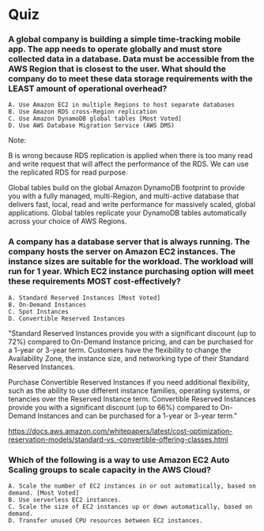 # Quiz


### A global company is building a simple time-tracking mobile app. The app needs to operate globally and must store collected data in a database. Data must be accessible from the AWS Region that is closest to the user. What should the company do to meet these data storage requirements with the LEAST amount of operational overhead?

    A. Use Amazon EC2 in multiple Regions to host separate databases
    B. Use Amazon RDS cross-Region replication
    C. Use Amazon DynamoDB global tables [Most Voted]
    D. Use AWS Database Migration Service (AWS DMS)


Note: 

B is wrong because RDS replication is applied when there is too many read and write request that will affect the performance of the RDS. We can use the replicated RDS for read purpose.

Global tables build on the global Amazon DynamoDB footprint to provide you with a fully managed, multi-Region, and multi-active database that delivers fast, local, read and write performance for massively scaled, global applications. Global tables replicate your DynamoDB tables automatically across your choice of AWS Regions.


### A company has a database server that is always running. The company hosts the server on Amazon EC2 instances. The instance sizes are suitable for the workload. The workload will run for 1 year. Which EC2 instance purchasing option will meet these requirements MOST cost-effectively?

    A. Standard Reserved Instances [Most Voted]
    B. On-Demand Instances
    C. Spot Instances
    D. Convertible Reserved Instances


"Standard Reserved Instances provide you with a significant discount (up to 72%) compared to On-Demand Instance pricing, and can be purchased for a 1-year or 3-year term. Customers have the flexibility to change the Availability Zone, the instance size, and networking type of their Standard Reserved Instances.

Purchase Convertible Reserved Instances if you need additional flexibility, such as the ability to use different instance families, operating systems, or tenancies over the Reserved Instance term. Convertible Reserved Instances provide you with a significant discount (up to 66%) compared to On-Demand Instances and can be purchased for a 1-year or 3-year term."

https://docs.aws.amazon.com/whitepapers/latest/cost-optimization-reservation-models/standard-vs.-convertible-offering-classes.html


###  Which of the following is a way to use Amazon EC2 Auto Scaling groups to scale capacity in the AWS Cloud?

    A. Scale the number of EC2 instances in or out automatically, based on demand. [Most Voted]
    B. Use serverless EC2 instances.
    C. Scale the size of EC2 instances up or down automatically, based on demand.
    D. Transfer unused CPU resources between EC2 instances.


